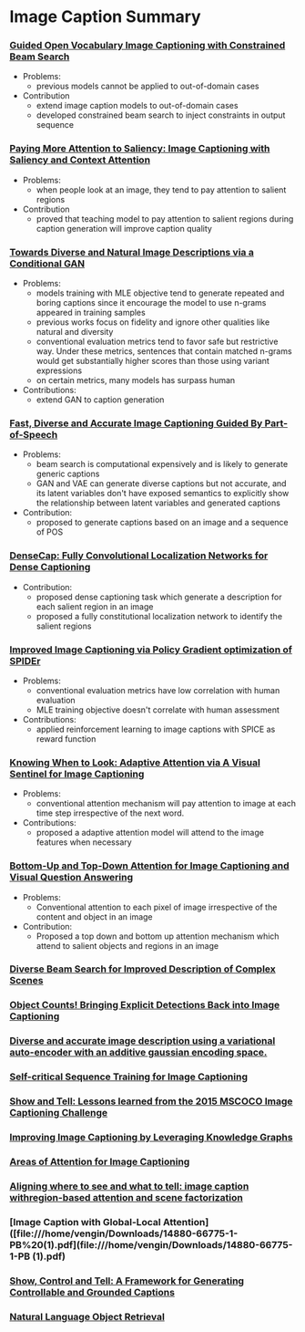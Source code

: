 # Image Caption Summary

### [Guided Open Vocabulary Image Captioning with Constrained Beam Search](https://www.aclweb.org/anthology/D17-1098.pdf)

- Problems:
  - previous models cannot be applied to out-of-domain cases
- Contribution
  - extend image caption models to out-of-domain cases
  - developed constrained beam search to inject constraints in output sequence

### [Paying More Attention to Saliency: Image Captioning with Saliency and Context Attention](https://arxiv.org/pdf/1706.08474.pdf)

- Problems:
  - when people look at an image, they tend to pay attention to salient regions
- Contribution
  - proved that teaching model to pay attention to salient regions during caption generation will improve caption quality

### [Towards Diverse and Natural Image Descriptions via a Conditional GAN](https://arxiv.org/pdf/1703.06029.pdf)

- Problems:
  - models training with MLE objective tend to generate  repeated and boring captions since it encourage the model to use n-grams appeared in training samples
  - previous works focus on fidelity and ignore other qualities like natural and diversity
  - conventional evaluation metrics tend to favor safe but restrictive way. Under these metrics, sentences that contain matched n-grams would get substantially higher scores than those using variant expressions 
  - on certain metrics, many models has surpass human
- Contributions:
  - extend GAN to caption generation

### [Fast, Diverse and Accurate Image Captioning Guided By Part-of-Speech](https://arxiv.org/pdf/1805.12589.pdf)

- Problems:
  - beam search is computational expensively and is likely to generate generic captions
  - GAN and VAE can generate diverse captions but not accurate, and its latent variables don't have exposed semantics to explicitly show the relationship between latent variables and generated captions
- Contribution:
  - proposed to generate captions based on an image and a sequence of POS

### [DenseCap: Fully Convolutional Localization Networks for Dense Captioning](https://arxiv.org/pdf/1511.07571.pdf)

- Contribution:
  - proposed  dense captioning task which generate a description for each salient region in an image
  - proposed a fully constitutional localization network to identify the salient regions

### [Improved Image Captioning via Policy Gradient optimization of SPIDEr](https://arxiv.org/pdf/1612.00370.pdf)

- Problems:
  - conventional evaluation metrics have low correlation with  human evaluation
  - MLE training objective doesn't correlate with human assessment
- Contributions:
  - applied reinforcement learning to image captions with SPICE as reward function

### [Knowing When to Look: Adaptive Attention via A Visual Sentinel for Image Captioning](https://arxiv.org/pdf/1612.01887.pdf)

- Problems:
  - conventional attention mechanism will pay attention to image at each time step irrespective of the next word.
- Contributions:
  - proposed a adaptive attention model will attend to the image features when necessary

### [Bottom-Up and Top-Down Attention for Image Captioning and Visual Question Answering](https://arxiv.org/pdf/1707.07998.pdf)

- Problems:
  - Conventional attention to each pixel of image irrespective of the content and object in an image
- Contribution:
  - Proposed a top down and bottom up attention mechanism which attend to salient objects and regions in an image

### [Diverse Beam Search for Improved Description of Complex Scenes](http://web.engr.oregonstate.edu/~leestef/pdfs/diversebeam2018aaai.pdf)

### [Object Counts! Bringing Explicit Detections Back into Image Captioning](https://www.aclweb.org/anthology/N18-1198.pdf)

### [Diverse and accurate image description using a variational auto-encoder with an additive gaussian encoding space. ](https://papers.nips.cc/paper/7158-diverse-and-accurate-image-description-using-a-variational-auto-encoder-with-an-additive-gaussian-encoding-space.pdf)

### [Self-critical Sequence Training for Image Captioning](https://arxiv.org/pdf/1612.00563.pdf)

### [Show and Tell: Lessons learned from the 2015 MSCOCO Image Captioning Challenge](https://arxiv.org/pdf/1609.06647.pdf)
### [Improving Image Captioning by Leveraging Knowledge Graphs](https://arxiv.org/pdf/1901.08942.pdf)

### [Areas of Attention for Image Captioning](https://arxiv.org/pdf/1612.01033.pdf)

### [Aligning where to see and what to tell: image caption withregion-based attention and scene factorization](https://arxiv.org/pdf/1506.06272.pdf)

### [Image Caption with Global-Local Attention]([file:///home/vengin/Downloads/14880-66775-1-PB%20(1).pdf](file:///home/vengin/Downloads/14880-66775-1-PB (1).pdf)

### [Show, Control and Tell: A Framework for Generating Controllable and Grounded Captions](https://arxiv.org/pdf/1811.10652.pdf)



### [Natural Language Object Retrieval](https://arxiv.org/pdf/1511.04164.pdf)









